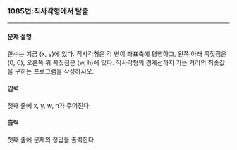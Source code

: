### 1085번:직사각형에서 탈출

***

#### 문제 설명
한수는 지금 (x, y)에 있다. 직사각형은 각 변이 좌표축에 평행하고, 왼쪽 아래 꼭짓점은 (0, 0), 오른쪽 위 꼭짓점은 (w, h)에 있다. 직사각형의 경계선까지 가는 거리의 최솟값을 구하는 프로그램을 작성하시오.

#### 입력
첫째 줄에 x, y, w, h가 주어진다.

#### 출력
첫째 줄에 문제의 정답을 출력한다.